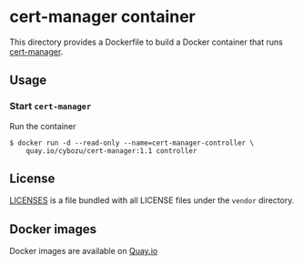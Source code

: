 cert-manager container
======================

This directory provides a Dockerfile to build a Docker container
that runs [cert-manager](https://github.com/jetstack/cert-manager).

Usage
-----

### Start `cert-manager`

Run the container

```console
$ docker run -d --read-only --name=cert-manager-controller \
    quay.io/cybozu/cert-manager:1.1 controller
```

License
-------

[LICENSES](https://github.com/jetstack/cert-manager/blob/master/LICENSES) is a file bundled with all LICENSE files under the `vendor` directory.

Docker images
-------------

Docker images are available on [Quay.io](https://quay.io/repository/cybozu/cert-manager)
